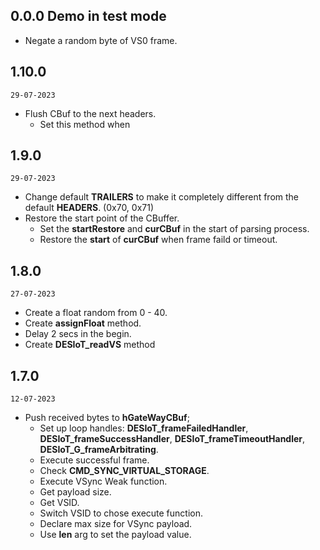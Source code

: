 ## 0.0.0 Demo in test mode
- Negate a random byte of VS0 frame.

## 1.10.0

`29-07-2023`

- Flush CBuf to the next headers.
  - Set this method when

## 1.9.0
`29-07-2023`

- Change default **TRAILERS** to make it completely different from the default **HEADERS**. (0x70, 0x71)
- Restore the start point of the CBuffer.
  - Set the **startRestore** and **curCBuf** in the start of parsing process.
  - Restore the **start** of **curCBuf** when frame faild or timeout.

## 1.8.0
`27-07-2023`
- Create a float random from 0 - 40.
- Create **assignFloat** method.
- Delay 2 secs in the begin.
- Create **DESIoT_readVS** method

## 1.7.0
`12-07-2023`

- Push received bytes to **hGateWayCBuf**;
	- Set up loop handles: **DESIoT_frameFailedHandler**, **DESIoT_frameSuccessHandler**, **DESIoT_frameTimeoutHandler**, **DESIoT_G_frameArbitrating**.
	- Execute successful frame.
	- Check **CMD_SYNC_VIRTUAL_STORAGE**.
	- Execute VSync Weak function.
	- Get payload size.
	- Get VSID.
	- Switch VSID to chose execute function.
	- Declare max size for VSync payload.
	- Use **len** arg to set the payload value.